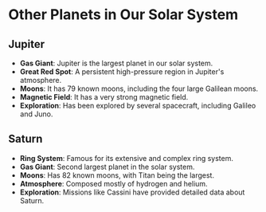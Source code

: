 # Other Planets in Our Solar System

## Jupiter
- **Gas Giant**: Jupiter is the largest planet in our solar system.
- **Great Red Spot**: A persistent high-pressure region in Jupiter's atmosphere.
- **Moons**: It has 79 known moons, including the four large Galilean moons.
- **Magnetic Field**: It has a very strong magnetic field.
- **Exploration**: Has been explored by several spacecraft, including Galileo and Juno.

## Saturn
- **Ring System**: Famous for its extensive and complex ring system.
- **Gas Giant**: Second largest planet in the solar system.
- **Moons**: Has 82 known moons, with Titan being the largest.
- **Atmosphere**: Composed mostly of hydrogen and helium.
- **Exploration**: Missions like Cassini have provided detailed data about Saturn.

